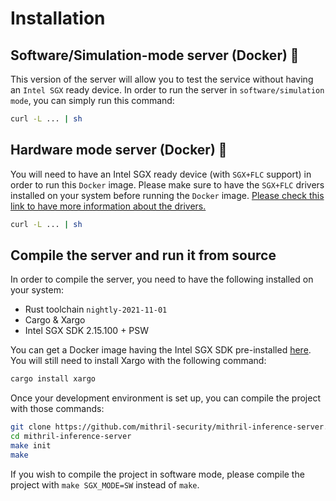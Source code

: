 # Installation

## Software/Simulation-mode server (Docker) 🐳
This version of the server will allow you to test the service without having an ```Intel SGX``` ready device.
In order to run the server in ```software/simulation mode```, you can simply run this command:
```bash
curl -L ... | sh
```
## Hardware mode server (Docker) 🐳
You will need to have an Intel SGX ready device (with ```SGX+FLC``` support) in order to run this ```Docker``` image.
Please make sure to have the ```SGX+FLC``` drivers installed on your system before running the ```Docker``` image. [Please check this link to have more information about the drivers.](https://github.com/intel/linux-sgx-driver#build-and-install-the-intelr-sgx-driver)
```bash
curl -L ... | sh
```
## Compile the server and run it from source

In order to compile the server, you need to have the following installed on your system:
* Rust toolchain ```nightly-2021-11-01```
* Cargo & Xargo
* Intel SGX SDK 2.15.100 + PSW

You can get a Docker image having the Intel SGX SDK pre-installed [here](https://github.com/apache/incubator-teaclave-sgx-sdk#pulling-a-pre-built-docker-container). You will still need to install Xargo with the following command:
```bash
cargo install xargo
```
Once your development environment is set up, you can compile the project with those commands:
```bash
git clone https://github.com/mithril-security/mithril-inference-server.git
cd mithril-inference-server
make init
make
```
If you wish to compile the project in software mode, please compile the project with  ```make SGX_MODE=SW``` instead of ```make```.
